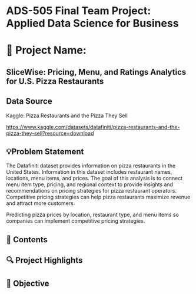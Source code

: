 # ADS-505 Final Team Project: Applied Data Science for Business
# 🍕 Project Name: 
## SliceWise: Pricing, Menu, and Ratings Analytics for U.S. Pizza Restaurants

## Data Source

Kaggle: Pizza Restaurants and the Pizza They Sell

https://www.kaggle.com/datasets/datafiniti/pizza-restaurants-and-the-pizza-they-sell?resource=download

## 💡Problem Statement 

The Datafiniti dataset provides information on pizza restaurants in the United States. Information in this dataset includes restaurant names, locations, menu items, and prices. The goal of this analysis is to connect menu item type, pricing, and regional context to provide insights and recommendations on pricing strategies for pizza restaurant operators. Competitive pricing strategies can help pizza restaurants maximize revenue and attract more customers.

Predicting pizza prices by location, restaurant type, and menu items so companies can implement competitive pricing strategies.

## 📁 Contents

## 🔍 Project Highlights

## 📌 Objective
